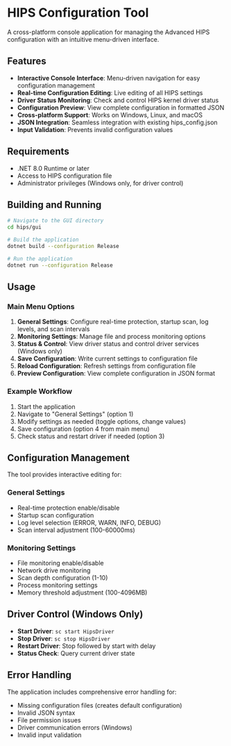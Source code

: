 # HIPS Configuration Tool

A cross-platform console application for managing the Advanced HIPS configuration with an intuitive menu-driven interface.

## Features

- **Interactive Console Interface**: Menu-driven navigation for easy configuration management
- **Real-time Configuration Editing**: Live editing of all HIPS settings
- **Driver Status Monitoring**: Check and control HIPS kernel driver status
- **Configuration Preview**: View complete configuration in formatted JSON
- **Cross-platform Support**: Works on Windows, Linux, and macOS
- **JSON Integration**: Seamless integration with existing hips_config.json
- **Input Validation**: Prevents invalid configuration values

## Requirements

- .NET 8.0 Runtime or later
- Access to HIPS configuration file
- Administrator privileges (Windows only, for driver control)

## Building and Running

```bash
# Navigate to the GUI directory
cd hips/gui

# Build the application
dotnet build --configuration Release

# Run the application
dotnet run --configuration Release
```

## Usage

### Main Menu Options

1. **General Settings**: Configure real-time protection, startup scan, log levels, and scan intervals
2. **Monitoring Settings**: Manage file and process monitoring options
3. **Status & Control**: View driver status and control driver services (Windows only)
4. **Save Configuration**: Write current settings to configuration file
5. **Reload Configuration**: Refresh settings from configuration file
6. **Preview Configuration**: View complete configuration in JSON format

### Example Workflow

1. Start the application
2. Navigate to "General Settings" (option 1)
3. Modify settings as needed (toggle options, change values)
4. Save configuration (option 4 from main menu)
5. Check status and restart driver if needed (option 3)

## Configuration Management

The tool provides interactive editing for:

### General Settings
- Real-time protection enable/disable
- Startup scan configuration
- Log level selection (ERROR, WARN, INFO, DEBUG)
- Scan interval adjustment (100-60000ms)

### Monitoring Settings
- File monitoring enable/disable
- Network drive monitoring
- Scan depth configuration (1-10)
- Process monitoring settings
- Memory threshold adjustment (100-4096MB)

## Driver Control (Windows Only)

- **Start Driver**: `sc start HipsDriver`
- **Stop Driver**: `sc stop HipsDriver`
- **Restart Driver**: Stop followed by start with delay
- **Status Check**: Query current driver state

## Error Handling

The application includes comprehensive error handling for:
- Missing configuration files (creates default configuration)
- Invalid JSON syntax
- File permission issues
- Driver communication errors (Windows)
- Invalid input validation